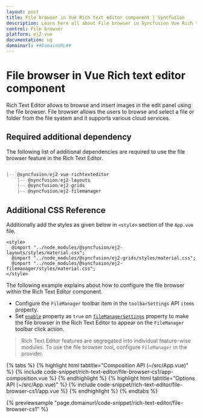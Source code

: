 ```yaml
---
layout: post
title: File browser in Vue Rich text editor component | Syncfusion
description: Learn here all about File browser in Syncfusion Vue Rich text editor component of Syncfusion Essential JS 2 and more.
control: File browser 
platform: ej2-vue
documentation: ug
domainurl: ##DomainURL##
---
```


# File browser in Vue Rich text editor component

Rich Text Editor allows to browse and insert images in the edit panel using the file browser. File browser allows the users to browse and select a file or folder from the file system and it supports various cloud services.

## Required additional dependency

The following list of additional dependencies are required to use the file browser feature in the Rich Text Editor.

```js

|-- @syncfusion/ej2-vue-richtexteditor
    |-- @syncfusion/ej2-layouts
    |-- @syncfusion/ej2-grids
    |-- @syncfusion/ej2-filemanager

```

## Additional CSS Reference

Additionally add the styles as given below in `<style>` section of the `App.vue` file.

```
<style>
  @import "../node_modules/@syncfusion/ej2-layouts/styles/material.css";
  @import "../node_modules/@syncfusion/ej2-grids/styles/material.css";
  @import "../node_modules/@syncfusion/ej2-filemanager/styles/material.css";
</style>
```

The following example explains about how to configure the file browser within the Rich Text Editor component.

* Configure the `FileManager` toolbar item in the `toolbarSettings` API `items` property.
* Set [`enable`](https://ej2.syncfusion.com/vue/documentation/api/rich-text-editor/fileManagerSettings/#enable) property as `true` on [`fileManagerSettings`](https://ej2.syncfusion.com/vue/documentation/api/rich-text-editor/#fileManagerSettings) property to make the file browser in the Rich Text Editor to appear on the `FileManager` toolbar click action.

> Rich Text Editor features are segregated into individual feature-wise modules. To use the file browser tool, configure `FileManager` in the provider.

{% tabs %}
{% highlight html tabtitle="Composition API (~/src/App.vue)" %}
{% include code-snippet/rich-text-editor/file-browser-cs1/app-composition.vue %}
{% endhighlight %}
{% highlight html tabtitle="Options API (~/src/App.vue)" %}
{% include code-snippet/rich-text-editor/file-browser-cs1/app.vue %}
{% endhighlight %}
{% endtabs %}
        
{% previewsample "page.domainurl/code-snippet/rich-text-editor/file-browser-cs1" %}